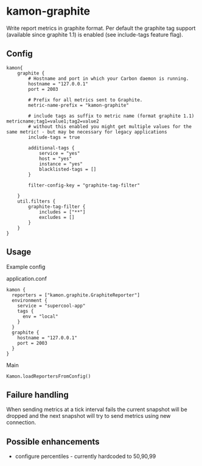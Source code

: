 # kamon-graphite

Write report metrics in graphite format.
Per default the graphite tag support (available since graphite 1.1) is enabled (see include-tags feature flag).

## Config
    kamon{
        graphite {
            # Hostname and port in which your Carbon daemon is running.
            hostname = "127.0.0.1"
            port = 2003
    
            # Prefix for all metrics sent to Graphite.
            metric-name-prefix = "kamon-graphite"
    
            # include tags as suffix to metric name (format graphite 1.1) metricname;tag1=value1;tag2=value2
            # without this enabled you might get multiple values for the same metric! - but may be necessary for legacy applications
            include-tags = true
    
            additional-tags {
                service = "yes"
                host = "yes"
                instance = "yes"
                blacklisted-tags = []
            }
    
            filter-config-key = "graphite-tag-filter"
    
        }
        util.filters {
            graphite-tag-filter {
                includes = ["**"]
                excludes = []
            }
        }
    }
    
## Usage

Example config

application.conf

    kamon {
      reporters = ["kamon.graphite.GraphiteReporter"]
      environment {
        service = "supercool-app"
        tags {
          env = "local"
        }
      }
      graphite {
        hostname = "127.0.0.1"
        port = 2003
      }
    } 
    
Main

    Kamon.loadReportersFromConfig()       

## Failure handling
When sending metrics at a tick interval fails the current snapshot will be dropped and the next snapshot will try to send metrics using new connection.
    
## Possible enhancements
* configure percentiles - currently hardcoded to 50,90,99